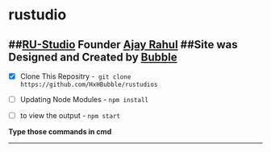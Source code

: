 # rustudio
##[RU-Studio](https://www.instagram.com/rustudio3611/#) Founder [Ajay Rahul](https://www.instagram.com/spartan_rahul43/#)
##Site was Designed and Created by [Bubble](https://www.instagram.com/hxh.bubble/#)
---

- [x] Clone This Repositry -` git clone https://github.com/HxHBubble/rustudios`
- [ ] Updating Node Modules - `npm install`
- [ ] to view the output - `npm start`


**Type those commands in cmd**

---


